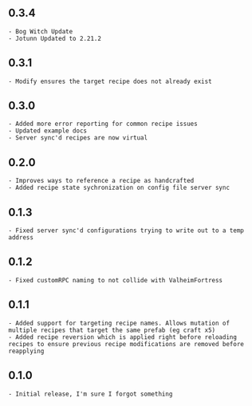  **0.3.4**
---
```
- Bog Witch Update
- Jotunn Updated to 2.21.2
```

 **0.3.1**
---
```
- Modify ensures the target recipe does not already exist
```

 **0.3.0**
---
```
- Added more error reporting for common recipe issues
- Updated example docs
- Server sync'd recipes are now virtual
```

 **0.2.0**
---
```
- Improves ways to reference a recipe as handcrafted
- Added recipe state sychronization on config file server sync
```

 **0.1.3**
---
```
- Fixed server sync'd configurations trying to write out to a temp address
```

 **0.1.2**
---
```
- Fixed customRPC naming to not collide with ValheimFortress
```

 **0.1.1**
---
```
- Added support for targeting recipe names. Allows mutation of multiple recipes that target the same prefab (eg craft x5)
- Added recipe reversion which is applied right before reloading recipes to ensure previous recipe modifications are removed before reapplying
```

 **0.1.0**
---
```
- Initial release, I'm sure I forgot something
```